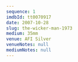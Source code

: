 ```yaml
---
sequence: 1
imdbId: tt0070917
date: 2007-10-28
slug: the-wicker-man-1973
medium: 35mm
venue: AFI Silver
venueNotes: null
mediumNotes: null
---
```

